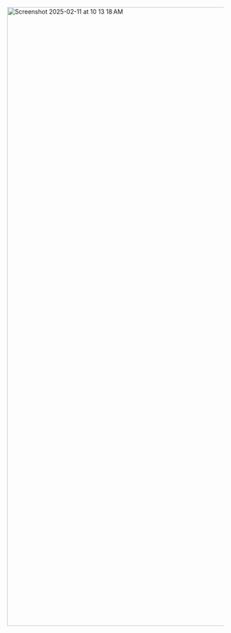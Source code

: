 <img width="1439" alt="Screenshot 2025-02-11 at 10 13 18 AM" src="https://github.com/user-attachments/assets/f9b8bdde-56ab-45bf-9aec-df6edd2b9fd3" />
